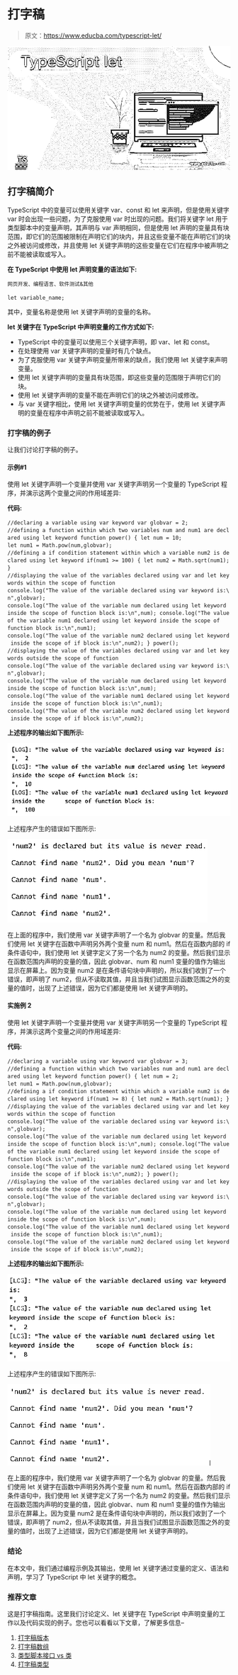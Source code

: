 # 打字稿

> 原文：<https://www.educba.com/typescript-let/>

![TypeScript let](img/38765bd7bbc04bb1f90a45407a1071e7.png)



## 打字稿简介

TypeScript 中的变量可以使用关键字 var、const 和 let 来声明，但是使用关键字 var 时会出现一些问题，为了克服使用 var 时出现的问题。我们将关键字 let 用于类型脚本中的变量声明，其声明与 var 声明相同，但是使用 let 声明的变量具有块范围，即它们的范围被限制在声明它们的块内，并且这些变量不能在声明它们的块之外被访问或修改，并且使用 let 关键字声明的这些变量在它们在程序中被声明之前不能被读取或写入。

**在 TypeScript 中使用 let 声明变量的语法如下:**

<small>网页开发、编程语言、软件测试&其他</small>

`let variable_name;`

其中，变量名称是使用 let 关键字声明的变量的名称。

**let 关键字在 TypeScript 中声明变量的工作方式如下:**

*   TypeScript 中的变量可以使用三个关键字声明，即 var、let 和 const。
*   在处理使用 var 关键字声明的变量时有几个缺点。
*   为了克服使用 var 关键字声明变量所带来的缺点，我们使用 let 关键字来声明变量。
*   使用 let 关键字声明的变量具有块范围，即这些变量的范围限于声明它们的块。
*   使用 let 关键字声明的变量不能在声明它们的块之外被访问或修改。
*   与 var 关键字相比，使用 let 关键字声明变量的优势在于，使用 let 关键字声明的变量在程序中声明之前不能被读取或写入。

### 打字稿的例子

让我们讨论打字稿的例子。

#### 示例#1

使用 let 关键字声明一个变量并使用 var 关键字声明另一个变量的 TypeScript 程序，并演示这两个变量之间的作用域差异:

**代码:**

`//declaring a variable using var keyword
var globvar = 2;
//defining a function within which two variables num and num1 are declared using let keyword
function power()
{
let num = 10;
let num1 = Math.pow(num,globvar);
//defining a if condition statement within which a variable num2 is declared using let keyword
if(num1 >= 100)
{
let num2 = Math.sqrt(num1);
}
//displaying the value of the variables declared using var and let keywords within the scope of function
console.log("The value of the variable declared using var keyword is:\n",globvar);
console.log("The value of the variable num declared using let keyword inside the scope of function block is:\n",num);
console.log("The value of the variable num1 declared using let keyword inside the scope of function block is:\n",num1);
console.log("The value of the variable num2 declared using let keyword inside the scope of if block is:\n",num2);
}
power();
//displaying the value of the variables declared using var and let keywords outside the scope of function
console.log("The value of the variable declared using var keyword is:\n",globvar);
console.log("The value of the variable num declared using let keyword inside the scope of function block is:\n",num);
console.log("The value of the variable num1 declared using let keyword inside the scope of function block is:\n",num1);
console.log("The value of the variable num2 declared using let keyword inside the scope of if block is:\n",num2);`

**上述程序的输出如下图所示:**

![TypeScript let 1](img/31e4d92f56878d320b3c5c69fcd22524.png)



上述程序产生的错误如下图所示:

![TypeScript let 2](img/79aea855ba570f3cd06f5ffb46aa5d59.png)



在上面的程序中，我们使用 var 关键字声明了一个名为 globvar 的变量。然后我们使用 let 关键字在函数中声明另外两个变量 num 和 num1。然后在函数内部的 if 条件语句中，我们使用 let 关键字定义了另一个名为 num2 的变量。然后我们显示在函数范围内声明的变量的值，因此 globvar、num 和 num1 变量的值作为输出显示在屏幕上。因为变量 num2 是在条件语句块中声明的，所以我们收到了一个错误，即声明了 num2，但从不读取其值，并且当我们试图显示函数范围之外的变量的值时，出现了上述错误，因为它们都是使用 let 关键字声明的。

#### 实施例 2

使用 let 关键字声明一个变量并使用 var 关键字声明另一个变量的 TypeScript 程序，并演示这两个变量之间的作用域差异:

**代码:**

`//declaring a variable using var keyword
var globvar = 3;
//defining a function within which two variables num and num1 are declared using let keyword
function power()
{
let num = 2;
let num1 = Math.pow(num,globvar);
//defining a if condition statement within which a variable num2 is declared using let keyword
if(num1 >= 8)
{
let num2 = Math.sqrt(num1);
}
//displaying the value of the variables declared using var and let keywords within the scope of function
console.log("The value of the variable declared using var keyword is:\n",globvar);
console.log("The value of the variable num declared using let keyword inside the scope of function block is:\n",num);
console.log("The value of the variable num1 declared using let keyword inside the scope of function block is:\n",num1);
console.log("The value of the variable num2 declared using let keyword inside the scope of if block is:\n",num2);
}
power();
//displaying the value of the variables declared using var and let keywords outside the scope of function
console.log("The value of the variable declared using var keyword is:\n",globvar);
console.log("The value of the variable num declared using let keyword inside the scope of function block is:\n",num);
console.log("The value of the variable num1 declared using let keyword inside the scope of function block is:\n",num1);
console.log("The value of the variable num2 declared using let keyword inside the scope of if block is:\n",num2);`

**上述程序的输出如下图所示:**

![TypeScript let 3](img/7a7f9f83a193fd93626825fc40fd929a.png)



上述程序产生的错误如下图所示:

![TypeScript let 4](img/ac2ccc29e8fd8e8136ccf4cc60025f06.png)



在上面的程序中，我们使用 var 关键字声明了一个名为 globvar 的变量。然后我们使用 let 关键字在函数中声明另外两个变量 num 和 num1。然后在函数内部的 if 条件语句中，我们使用 let 关键字定义了另一个名为 num2 的变量。然后我们显示在函数范围内声明的变量的值，因此 globvar、num 和 num1 变量的值作为输出显示在屏幕上。因为变量 num2 是在条件语句块中声明的，所以我们收到了一个错误，即声明了 num2，但从不读取其值，并且当我们试图显示函数范围之外的变量的值时，出现了上述错误，因为它们都是使用 let 关键字声明的。

### 结论

在本文中，我们通过编程示例及其输出，使用 let 关键字通过变量的定义、语法和声明，学习了 TypeScript 中 let 关键字的概念。

### 推荐文章

这是打字稿指南。这里我们讨论定义、let 关键字在 TypeScript 中声明变量的工作以及代码实现的例子。您也可以看看以下文章，了解更多信息–

1.  [打字稿版本](https://www.educba.com/typescript-versions/)
2.  [打字稿数组](https://www.educba.com/typescript-array/)
3.  [类型脚本接口 vs 类](https://www.educba.com/typescript-interface-vs-class/)
4.  [打字稿类型](https://www.educba.com/typescript-types/)





